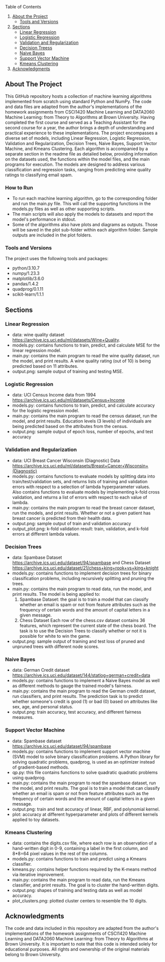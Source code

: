<!-- TABLE OF CONTENTS -->
  <summary>Table of Contents</summary>
  <ol>
    <li>
      <a href="#about-the-project">About the Project</a>
      <ul>
        <li><a href="#tools-and-versions">Tools and Versions</a></li>
      </ul>
    </li>
    <li>
      <a href="#sections">Sections</a>
      <ul>
        <li><a href="#linear-regression">Linear Regression</a></li>
        <li><a href="#logistic-regression">Logistic Regression</a></li>
        <li><a href="#validation-and-regularization">Validation and Regularization</a></li>
        <li><a href="#decision-trees">Decision Treess</a></li>
        <li><a href="#naive-bayes">Naive Bayes</a></li>
        <li><a href="#support-vector-machine">Support Vector Machine</a></li>
        <li><a href="#kmeans-clustering">Kmeans Clustering</a></li>
      </ul>
    </li>
    <li><a href="#acknowledgments">Acknowledgments</a></li>
  </ol>



<!-- ABOUT THE PROJECT -->
## About The Project
This GitHub repository hosts a collection of machine learning algorithms implemented from scratch using standard Python and NumPy. The code and data files are adapted from the author's implementations of the homework assignments from CSCI1420 Machine Learning and DATA2060 Machine Learning: from Theory to Algorithms at Brown University. Having completed the first course and served as a Teaching Assistant for the second course for a year, the author brings a depth of understanding and practical experience to these implementations. The project encompasses a diverse set of models, including Linear Regression, Logistic Regression, Validation and Regularization, Decision Trees, Naive Bayes, Support Vector Machine, and Kmeans Clustering. Each algorithm is accompanied by a separate section in the readme file as detailed below, providing information on the datasets used, the functions within the model files, and the main programs for execution. The models are designed to address various classification and regression tasks, ranging from predicting wine quality ratings to classifying email spam.

### How to Run
* To run each machine learning algorithm, go to the corresponding folder and run the main.py file. This will call the supporting functions in the models.py files as well as other supporting scripts.
* The main scripts will also apply the models to datasets and report the model's performance in stdout.
* Some of the algorithms also have plots and diagrams as outputs. Those will be saved in the plot sub-folder within each algorithm folder. Sample outputs are included in the plot folders.


### Tools and Versions

The project uses the following tools and packages:
- python/3.10.7
- numpy/1.23.3
- matplotlib/3.6.0
- pandas/1.4.2
- quadprog/0.1.11
- scikit-learn/1.1.1

<!-- SECTIONS -->
## Sections
### Linear Regression
* data: wine quality dataset https://archive.ics.uci.edu/ml/datasets/Wine+Quality.
* models.py: contains functions to train, predict, and calculate MSE for the linear regression model.
* main.py: contains the main program to read the wine quality dataset, run the model, and print results. A wine quality rating (out of 10) is being predicted based on 11 attributes.
* output.png: sample output of training and testing MSE. 

### Logistic Regression
* data: UCI Census Income data from 1994 https://archive.ics.uci.edu/ml/datasets/Census+Income
* models.py: contains functions to train, predict, and calculate accuracy for the logistic regression model.
* main.py: contains the main program to read the census dataset, run the model, and print results. Education levels (3 levels) of individuals are being predicted based on the attributes from the census.
* output.png: sample output of epoch loss, number of epochs, and test accuracy

### Validation and Regularization
* data: UCI Breast Cancer Wisconsin (Diagnostic) Data https://archive.ics.uci.edu/ml/datasets/Breast+Cancer+Wisconsin+(Diagnostic)
* models.py: contains functions to evaluate models by splitting data into train/test/validation sets, and returns lists of training and validation errors with respect to a selection of lambda hyperparameter values. Also contains functions to evaluate models by implementing k-fold cross validation, and returns a list of errors with respect to each value of lambda.
* main.py: contains the main program to read the breast cancer dataset, run the models, and print results. Whether or not a given patient has breast cancer is predicted from their health data.
* output.png: sample output of train and validation accuracy
* output_plot.png: k-fold validation result: train, validation, and k-fold errors at different lambda values.

### Decision Trees
* data: Spambase Dataset https://archive.ics.uci.edu/dataset/94/spambase and Chess Dataset https://archive.ics.uci.edu/dataset/21/chess+king+rook+vs+king+knight
* models.py: contains functions to implement decision trees for binary classification problems, including recursively splitting and pruning the trees.
* main.py: contains the main program to read data, run the model, and print results.
   The model is being applied to:
   1. Spambase Dataset: the goal is to train a model that can classify whether an email is spam or not from feature attributes such as the frequency of certain words and the amount of capital letters in a given message.
   2. Chess Dataset
    Each row of the chess.csv dataset contains 36 features, which represent the current state of the chess board. The task is to use the Decision Trees to classify whether or not it is possible for white to win the game.
* output.png: sample output of training and test loss of pruned and unpruned trees with different node scores.

### Naive Bayes
* data: German Credit dataset https://archive.ics.uci.edu/dataset/144/statlog+german+credit+data
* models.py: contains functions to implement a Naive Bayes model as well as different methods to gauge the trained model's fairness.
* main.py: contains the main program to read the German credit dataset, run classifiers, and print results. The prediction task is to predict whether someone's credit is good (1) or bad (0) based on attributes like sex, age, and personal status.
* output.png: train accuracy, test accuracy, and different fairness measures.

### Support Vector Machine
* data: Spambase dataset https://archive.ics.uci.edu/dataset/94/spambase
* models.py: contains functions to implement support vector machine (SVM) model to solve binary classification problems. A Python library for solving quadratic problems, quadprog, is used as an optimizer instead of gradient-based methods.
* qp.py: this file contains functions to solve quadratic quadratic problems using quadprog.
* main.py: contains the main program to read the spambase dataset, run the model, and print results. The goal is to train a model that can classify whether an email is spam or not from feature attributes such as the frequency of certain words and the amount of capital letters in a given message. 
* output.png: train and test accuracy of linear, RBF, and polynomial kernel.
* plot: accuracy at different hyperparameter and plots of different kernels applied to toy datasets.

### Kmeans Clustering
* data: contains the digits.csv file, where each row is an observation of a hand-written digit in 0-9, containing a label in the first column, and 8*8=64 pixel values in the rest of the columns.
* models.py: contains functions to train and predict using a Kmeans classifier.
* kmeans.py: contains helper functions required by the K-means method via iterative improvement.
* main.py: contains the main program to read data, run the Kmeans classifier, and print results. The goal is to cluster the hand-written digits.
* output.png: shapes of training and testing data as well as model accuracy.
* plot_clusters.png: plotted cluster centers to resemble the 10 digits.

<!-- SUMMARY -->
## Acknowledgments
The code and data included in this repository are adapted from the author's implementations of the homework assignments of CSCI1420 Machine Learning and DATA2060 Machine Learning: from Theory to Algorithms at Brown University. It is important to note that this code is intended solely for educational purposes. All rights and ownership of the original materials belong to Brown University.
